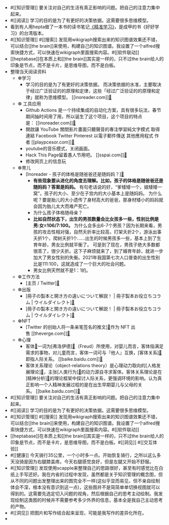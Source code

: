 - #[[知识管理]] 要关注对自己的生活有真正影响的问题。把自己的注意力集中起来。
- #[[阅读]] 学习的目的是为了有更好的决策依据。这需要很多思维模型。
- 看到有人用hepta做了一本书的读书笔记[《精准学习》](https://app.heptabase.com/w/dd90dec40bbb690551306bfbe0ac46a1787109d82f0eca4cf045502f9de6fa17)，是成甲的书《好好学习》的台湾版本。
- #[[知识管理]] #[[搜索]] 发现用wikigraph搜索出来的知识图谱效果还不错，可以结合[[the brain]]来使用，构建自己的知识图谱。我设置了一个alfred搜索快捷方式，可以快速在wikigraph里面搜索内容。#[[软件联动]] 
- [[heptabase]]在本质上和[[the brain]]其实是一样的，只不过the brain给人的印象是节点，而不是卡片，是思维导图，而不是白板。
- 整理当天阅读资料
    - ❆学习
        - 学习的目的是为了有更好的决策依据。 而决策依据的水准，主要取决于经过广泛验证的的原理和定律，这些「经过广泛验证的的原理和定律」就称为思维模型。 [[inoreader.com]][🔗](https://www.inoreader.com/article/3a9c6e7ad0ac36f1-)
    - ❆ 工具应用
        - Github Actions 是一个持续集成的自动化方案，具有很多玩法，春节期间抽时间用了用，所以诞生了这个项目，这个项目的特点是： [[inoreader.com]][🔗](https://www.inoreader.com/article/3a9c6e7ad62ec348-github-actions-telegram-1910-github-actions-api-telegram)
        - 開啟讓 YouTube 關閉影片畫面只聽聲音的專注學習純文字模式 取得連結 Facebook Twitter Pinterest 以電子郵件傳送 其他應用程式 作者 [[playpcesor.com]][🔗](https://www.playpcesor.com/2022/02/youtube.html)
        - youtube的音乐模式，关闭画面。
        - Hack This Page留着愚人节用吧。 [[sspai.com]][🔗](https://sspai.com/post/71336)
        - 修改网页上的信息玩
    - ❆育儿
        - [Inoreader - 孩子的体格是随爸爸还是随妈妈？][🔗](https://www.inoreader.com/article/3a9c6e7ad09f9596-)
            - **有些现象要从进化的角度去理解。比如，孩子的体格是随爸爸还是随妈妈？答案是妈妈。** 有句老话说的好，“爹矮矮一个，娘矮矮一窝”，孩子的大小、至少在子宫内的大小基本上是随妈妈。 为什么呢？要是胎儿的大小遗传了身材高大的爸爸，那身材矮小的妈妈就会因为胎儿太大而难产死亡。
            - 为什么孩子体格随母亲？
            - **比如自然状态下，出生的男孩数量会比女孩多一些，性别比例是男:女=106/7:100。** 为什么会多出6-7个男孩？因为长期来看，男孩的攻击性相对强，自然夭折率比较高，打架夭折2个，游泳出事夭折1个，爬树夭折1个……出生的时候男孩多一些，基本上到了生育年龄，男女比例就平衡了。 可是到了现在，男孩子绝大多数都很乖了，很少夭折。这下子麻烦就来了，到了婚育年龄，就进一步加大了男女性别的失衡。2021年我国第七次人口普查的出生性别比是111:100，这就造成了一个巨大的社会问题。
            - 男女比例天然就不是1：1的。
    - ❆工作方法
        - [主页 / Twitter][🔗](https://www.diigo.com/outliner/diigo_items/1032604/12128769/621502999)
    - ❆出版
        - [冊子の製本と開き方の違いについて解説！ | 冊子製本お役立ちコラム | ウイルダイレクト][🔗](https://www.diigo.com/outliner/diigo_items/1032604/12128769/621414642)
        - [冊子の製本と開き方の違いについて解説！ | 冊子製本お役立ちコラム | ウイルダイレクト][🔗](https://www.diigo.com/outliner/diigo_items/1032604/12128769/621414612)
    - ❆NFT
        - [Twitter 的创始人将一条亲笔签名的推文][🔗](https://www.theverge.com/2021/3/5/22316320/jack-dorsey-original-tweet-nft-cent-valuables)作为 NFT 出售 [[theverge.com]][🔗](https://www.theverge.com/22310188/nft-explainer-what-is-blockchain-crypto-art-faq)
    - ❆心理
        - 客体[🔗](object)一词为[弗洛伊德][🔗](https://www.diigo.com/item/%E5%BC%97%E6%B4%9B%E4%BC%8A%E5%BE%B7)（Freud）所使用，对婴儿而言，客体指满足需求的事物，对儿童而言，客体一词可与『他人』互换，[客体关系][🔗](https://www.diigo.com/item/%E5%AE%A2%E4%BD%93%E5%85%B3%E7%B3%BB/8795223)即指人际关系。 [[baike.baidu.com]][🔗](https://baike.baidu.com/item/%E5%AE%A2%E4%BD%93%E5%85%B3%E7%B3%BB%E7%90%86%E8%AE%BA/4621370)
        - 客体关系理论（object-relations theory）是心理动力取向的[人格发展理论][🔗](https://www.diigo.com/item/%E4%BA%BA%E6%A0%BC%E5%8F%91%E5%B1%95%E7%90%86%E8%AE%BA/9924624)，主张[人类行为][🔗](https://www.diigo.com/item/%E4%BA%BA%E7%B1%BB%E8%A1%8C%E4%B8%BA/9050344)的动力源自寻求客体。客体关系理论是在[精神分析][🔗](https://www.diigo.com/item/%E7%B2%BE%E7%A5%9E%E5%88%86%E6%9E%90/9493003)的理论框架中探讨人际关系，更强调环境的影响。认为真正影响一个人精神发展过程的是在出生早期婴儿与父母的关系。 [[baike.baidu.com]][🔗](https://baike.baidu.com/item/%E5%AE%A2%E4%BD%93%E5%85%B3%E7%B3%BB%E7%90%86%E8%AE%BA/4621370)
- #[[知识管理]] 要关注对自己的生活有真正影响的问题。把自己的注意力集中起来。
- #[[阅读]] 学习的目的是为了有更好的决策依据。这需要很多思维模型。
- #[[知识管理]] #[[搜索]] 发现用wikigraph搜索出来的知识图谱效果还不错，可以结合[[the brain]]来使用，构建自己的知识图谱。我设置了一个alfred搜索快捷方式，可以快速在wikigraph里面搜索内容。#[[软件联动]] 
- [[heptabase]]在本质上和[[the brain]]其实是一样的，只不过the brain给人的印象是节点，而不是卡片，是思维导图，而不是白板。#[[洞见]] #[[交互体验]]
- #[[健康]] 今天骑行35公里，一个小时多一点。开始恢复骑行，之所以这么多天没骑是因为右腿膝盖疼。今天右腿感觉良好，但是左腿又开始不舒服。
-  #[[知识管理]] 发现使用scapple来整理自己的思路很好，甚至有时感觉比在白纸上手写还好。我在内省的过程中发现，虽然都是关于知识管理的概念图，但从不同的问题出发整理出来的图完全不一样(这似乎显而易见，但不亲自绘制体会不深，根本没有意识到这一点)，这些图并不是简简单单切换视图就可以得到的。这需要先选定切入问题的视角，然后根据自己的思考主动绘制。我发现绘制这类图的时候并不需要参考多少外界的信息，基本全是我自己主动思考的产物。
- #[[洞见]] 把图片和写作结合起来呈现，可能是我写作的差异化所在。
- 
